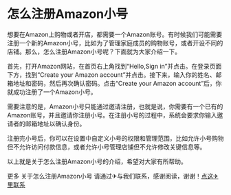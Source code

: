 # 怎么注册Amazon小号

想要在Amazon上购物或者开店，都需要一个Amazon账号。有时候我们可能需要注册一个新的Amazon小号，比如为了管理家庭成员的购物账号，或者开设不同的店铺。那么，怎么注册Amazon小号呢？下面就为大家介绍一下。

首先，打开Amazon网站，在首页右上角找到“Hello,Sign in”并点击。在登录页面下方，找到“Create your Amazon account”并点击。接下来，输入你的姓名、邮箱地址和密码，然后再次确认密码。点击“Create your Amazon account”后，你就成功注册了一个Amazon小号。

需要注意的是，Amazon小号只能通过邀请注册，也就是说，你需要有一个已有的Amazon账号，并且邀请你注册小号。在注册小号的过程中，系统会要求你输入邀请者的邮箱地址以确认身份。

注册完小号后，你可以在设置中自定义小号的权限和管理范围，比如允许小号购物但不允许访问付款信息，或者允许小号管理店铺但不允许修改关键信息等。

以上就是关于怎么注册Amazon小号的介绍，希望对大家有所帮助。

更多 关于怎么注册Amazon小号 请通过✈与我们联系，感谢阅读，谢谢！[点这✈里联系](https://1.k02.cc)